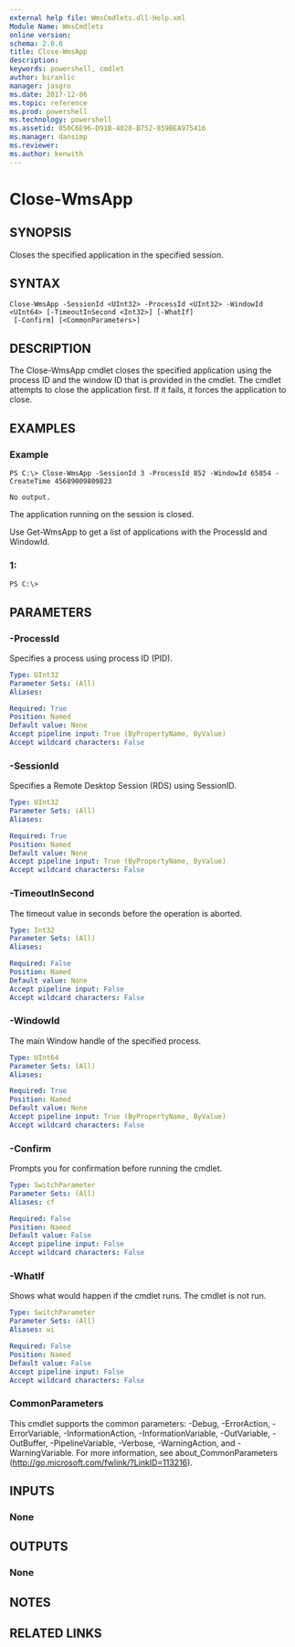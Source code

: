 ```yaml
---
external help file: WmsCmdlets.dll-Help.xml
Module Name: WmsCmdlets
online version: 
schema: 2.0.0
title: Close-WmsApp
description: 
keywords: powershell, cmdlet
author: biranlic
manager: jasgro
ms.date: 2017-12-06
ms.topic: reference
ms.prod: powershell
ms.technology: powershell
ms.assetid: 050C6E96-D91B-4020-B752-859BEA975416
ms.manager: dansimp
ms.reviewer:
ms.author: kenwith
---
```


# Close-WmsApp

## SYNOPSIS
Closes the specified application in the specified session.

## SYNTAX

```
Close-WmsApp -SessionId <UInt32> -ProcessId <UInt32> -WindowId <UInt64> [-TimeoutInSecond <Int32>] [-WhatIf]
 [-Confirm] [<CommonParameters>]
```

## DESCRIPTION
The Close-WmsApp cmdlet closes the specified application using the process ID and the window ID that is provided in the cmdlet.
The cmdlet attempts to close the application first.
If it fails, it forces the application to close.

## EXAMPLES

### Example
```
PS C:\> Close-WmsApp -SessionId 3 -ProcessId 852 -WindowId 65854 -CreateTime 45689009809823

No output.
```

The application running on the session is closed. 

 Use Get-WmsApp to get a list of applications with the ProcessId and WindowId.

### 1:
```
PS C:\>
```

## PARAMETERS

### -ProcessId
Specifies a process using process ID (PID).

```yaml
Type: UInt32
Parameter Sets: (All)
Aliases: 

Required: True
Position: Named
Default value: None
Accept pipeline input: True (ByPropertyName, ByValue)
Accept wildcard characters: False
```

### -SessionId
Specifies a Remote Desktop Session (RDS) using SessionID.

```yaml
Type: UInt32
Parameter Sets: (All)
Aliases: 

Required: True
Position: Named
Default value: None
Accept pipeline input: True (ByPropertyName, ByValue)
Accept wildcard characters: False
```

### -TimeoutInSecond
The timeout value in seconds before the operation is aborted.

```yaml
Type: Int32
Parameter Sets: (All)
Aliases: 

Required: False
Position: Named
Default value: None
Accept pipeline input: False
Accept wildcard characters: False
```

### -WindowId
The main Window handle of the specified process.

```yaml
Type: UInt64
Parameter Sets: (All)
Aliases: 

Required: True
Position: Named
Default value: None
Accept pipeline input: True (ByPropertyName, ByValue)
Accept wildcard characters: False
```

### -Confirm
Prompts you for confirmation before running the cmdlet.

```yaml
Type: SwitchParameter
Parameter Sets: (All)
Aliases: cf

Required: False
Position: Named
Default value: False
Accept pipeline input: False
Accept wildcard characters: False
```

### -WhatIf
Shows what would happen if the cmdlet runs.
The cmdlet is not run.

```yaml
Type: SwitchParameter
Parameter Sets: (All)
Aliases: wi

Required: False
Position: Named
Default value: False
Accept pipeline input: False
Accept wildcard characters: False
```

### CommonParameters
This cmdlet supports the common parameters: -Debug, -ErrorAction, -ErrorVariable, -InformationAction, -InformationVariable, -OutVariable, -OutBuffer, -PipelineVariable, -Verbose, -WarningAction, and -WarningVariable. For more information, see about_CommonParameters (http://go.microsoft.com/fwlink/?LinkID=113216).

## INPUTS

### None

## OUTPUTS

### None

## NOTES

## RELATED LINKS

